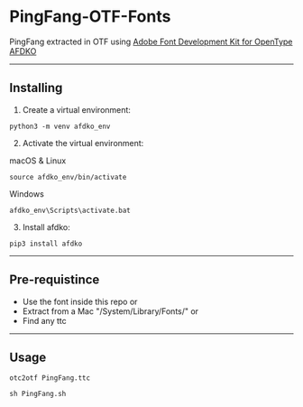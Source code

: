 # PingFang-OTF-Fonts
PingFang extracted in OTF using [Adobe Font Development Kit for OpenType AFDKO](https://github.com/adobe-type-tools/afdko)

---
## Installing
1. Create a virtual environment:
```
python3 -m venv afdko_env
```

2. Activate the virtual environment:

macOS & Linux
```
source afdko_env/bin/activate 
```

Windows
```
afdko_env\Scripts\activate.bat
```

3. Install afdko:
```
pip3 install afdko
```

---

## Pre-requistince
- Use the font inside this repo or 
- Extract from a Mac "/System/Library/Fonts/" or
- Find any ttc
---
## Usage
```otc2otf PingFang.ttc```

```sh PingFang.sh```
